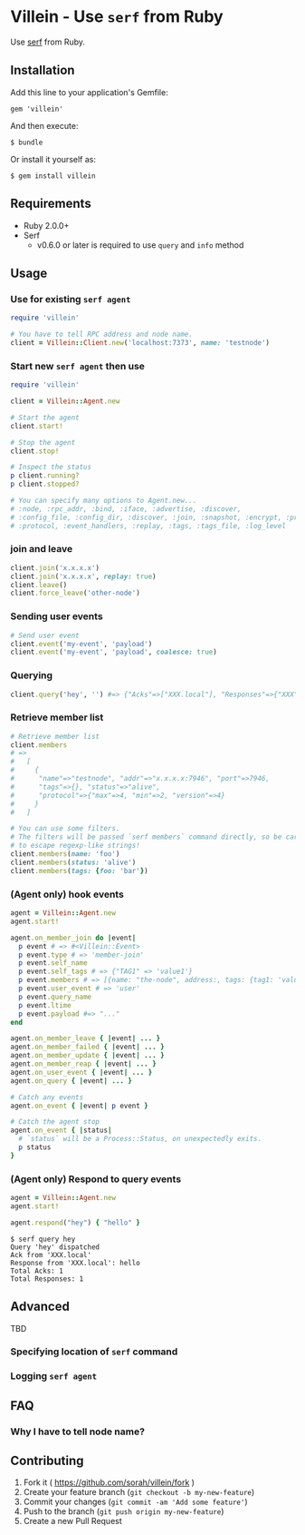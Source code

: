 # Villein - Use `serf` from Ruby

Use [serf](https://www.serfdom.io/) from Ruby.

## Installation

Add this line to your application's Gemfile:

    gem 'villein'

And then execute:

    $ bundle

Or install it yourself as:

    $ gem install villein

## Requirements

- Ruby 2.0.0+
- Serf
  - v0.6.0 or later is required to use `query` and `info` method

## Usage

### Use for existing `serf agent`

``` ruby
require 'villein'

# You have to tell RPC address and node name.
client = Villein::Client.new('localhost:7373', name: 'testnode')
```

### Start new `serf agent` then use

``` ruby
require 'villein'

client = Villein::Agent.new

# Start the agent
client.start!

# Stop the agent
client.stop!

# Inspect the status
p client.running?
p client.stopped?

# You can specify many options to Agent.new...
# :node, :rpc_addr, :bind, :iface, :advertise, :discover,
# :config_file, :config_dir, :discover, :join, :snapshot, :encrypt, :profile,
# :protocol, :event_handlers, :replay, :tags, :tags_file, :log_level
```

### join and leave

``` ruby
client.join('x.x.x.x')
client.join('x.x.x.x', replay: true)
client.leave()
client.force_leave('other-node')
```

### Sending user events

``` ruby
# Send user event
client.event('my-event', 'payload')
client.event('my-event', 'payload', coalesce: true)
```

### Querying

``` ruby
client.query('hey', '') #=> {"Acks"=>["XXX.local"], "Responses"=>{"XXX"=>"..."}}
```

### Retrieve member list

``` ruby
# Retrieve member list
client.members
# =>
#   [
#     {
#      "name"=>"testnode", "addr"=>"x.x.x.x:7946", "port"=>7946,
#      "tags"=>{}, "status"=>"alive",
#      "protocol"=>{"max"=>4, "min"=>2, "version"=>4}
#     }
#   ]

# You can use some filters.
# The filters will be passed `serf members` command directly, so be careful
# to escape regexp-like strings!
client.members(name: 'foo')
client.members(status: 'alive')
client.members(tags: {foo: 'bar'})
```

### (Agent only) hook events

``` ruby
agent = Villein::Agent.new
agent.start!

agent.on_member_join do |event|
  p event # => #<Villein::Event>
  p event.type # => 'member-join'
  p event.self_name
  p event.self_tags # => {"TAG1" => 'value1'}
  p event.members # => [{name: "the-node", address:, tags: {tag1: 'value1'}}]
  p event.user_event # => 'user'
  p event.query_name
  p event.ltime
  p event.payload #=> "..."
end

agent.on_member_leave { |event| ... }
agent.on_member_failed { |event| ... }
agent.on_member_update { |event| ... }
agent.on_member_reap { |event| ... }
agent.on_user_event { |event| ... }
agent.on_query { |event| ... }

# Catch any events
agent.on_event { |event| p event }

# Catch the agent stop
agent.on_event { |status|
  # `status` will be a Process::Status, on unexpectedly exits.
  p status
}
```

### (Agent only) Respond to query events

``` ruby
agent = Villein::Agent.new
agent.start!

agent.respond("hey") { "hello" }
```

```
$ serf query hey
Query 'hey' dispatched
Ack from 'XXX.local'
Response from 'XXX.local': hello
Total Acks: 1
Total Responses: 1
```

## Advanced

TBD

### Specifying location of `serf` command

### Logging `serf agent`

## FAQ

### Why I have to tell node name?

## Contributing

1. Fork it ( https://github.com/sorah/villein/fork )
2. Create your feature branch (`git checkout -b my-new-feature`)
3. Commit your changes (`git commit -am 'Add some feature'`)
4. Push to the branch (`git push origin my-new-feature`)
5. Create a new Pull Request
